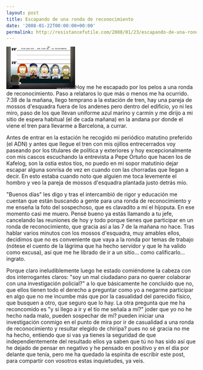 ```yaml
---
layout: post
title: Escapando de una ronda de reconocimiento
date: '2008-01-22T00:00:00+00:00'
permalink: http://resistancefutile.com/2008/01/23/escapando-de-una-ronda-de-reconocimiento/
---
```

<img src='/assets/zz47edc092.jpg' alt='ususal suspects' class="derecha_borde" />Hoy me he escapado por los pelos a una ronda de reconocimiento. Paso a relataros lo que más o menos me ha ocurrido. 7:38 de la mañana, llego temprano a la estación de tren, hay una pareja de mossos d'esquadra fuera de los andenes pero dentro del edificio, yo ni les miro, paso de los que llevan uniforme azul marino y carmín y me dirijo a mi sitio de espera habitual (el de cada mañana) en la andana por donde el viene el tren para llevarme a Barcelona, a currar. 

Antes de entrar en la estación he recogido mi periódico matutino preferido (el ADN) y antes que llegue el tren con mis ojillos entrecerrados voy paseando por los titulares de política y exteriores y hoy excepcionalmente con mis cascos escuchando la entrevista a Pepe Ortuño que hacen los de Kafelog, son la ostia estos tíos, no puedo en mi sopor matutinio dejar escapar alguna sonrisa de vez en cuando con las chorradas que llegan a decir. En esto estaba cuando noto que alguien me toca levemente el hombro y veo la pareja de mossos d'esquadra plantada justo detrás mío.

"Buenos días" les digo y tras el intercambió de rigor y educación me cuentan que están buscando a gente para una ronda de reconocimiento y me enseña la foto del sospechoso, que es clavadito a mí el hijoputa. En ese momento casi me muero. Pensé bueno ya estás llamando a tu jefe, cancelando las reuniones de hoy y todo porque tienes que participar en un ronda de reconocimiento, que gracia así a las 7 de la mañana no hace. Tras hablar varios minutos con los mossos d'esquadra, muy amables ellos, decidimos que no es conveniente que vaya a la ronda por temas de trabajo (nótese el cuento de la lágrima que ha hecho servidor y que le ha valido como excusa), así que me he librado de ir a un sitio... como calificarlo... ingrato.

Porque claro ineludiblemente luego he estado comiéndome la cabeza con dos interrogantes claros: "soy un mal ciudadano para no querer colaborar con una investigación policial?" a lo que básicamente he concluido que no, que ellos tienen todo el derecho a preguntar como yo a negarme participar en algo que no me incumbe más que por la casualidad del parecido físico, que busquen a otro, que seguro que lo hay. La otra pregunta que me ha reconcomido es "y si llego a ir y el tío me señala a mí?" joder que yo no he hecho nada malo, pueden sospechar de mí? pueden iniciar una investigación conmigo en el punto de mira por ir de casualidad a una ronda de reconocimiento y resultar elegido de chiripa? pues no sé gracia no me ha hecho, entiendo que si vas ya tienes la seguridad de que independientemente del resultado ellos ya saben que tú no has sido así que he dejado de pensar en negativo y he pensado en positivo y en el día por delante que tenía, pero me ha quedado la espinita de escribir este post, para compartir con vosotros estas inquietudes, ya veis.
